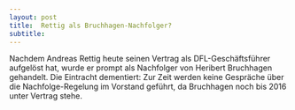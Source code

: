 ```yaml
---
layout: post
title:  Rettig als Bruchhagen-Nachfolger?
subtitle:  
---
```


Nachdem Andreas Rettig heute seinen Vertrag als DFL-Geschäftsführer aufgelöst hat, wurde er prompt als Nachfolger von Heribert Bruchhagen gehandelt. Die Eintracht dementiert: Zur Zeit werden keine Gespräche über die Nachfolge-Regelung im Vorstand geführt, da Bruchhagen noch bis 2016 unter Vertrag stehe.


